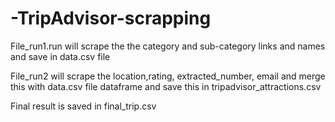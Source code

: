 # -TripAdvisor-scrapping

 File_run1.run will scrape the the category and sub-category links and names  and save in data.csv file 

 File_run2 will scrape the location,rating, extracted_number, email and merge this with data.csv file dataframe and save this in tripadvisor_attractions.csv

 Final result is saved in final_trip.csv
